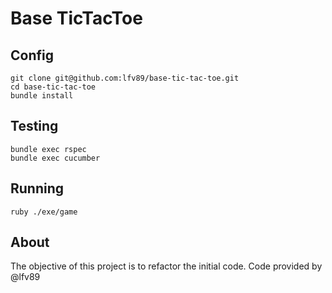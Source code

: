 # Base TicTacToe

## Config

```
git clone git@github.com:lfv89/base-tic-tac-toe.git
cd base-tic-tac-toe
bundle install
```

## Testing

```
bundle exec rspec
bundle exec cucumber
```

## Running

```
ruby ./exe/game
```

## About

The objective of this project is to refactor the initial code.
Code provided by @lfv89
